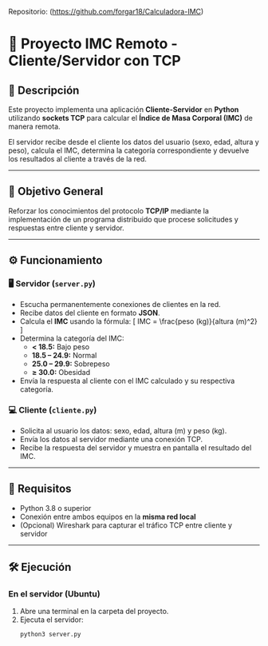 Repositorio: (https://github.com/forgar18/Calculadora-IMC)

# 🧠 Proyecto IMC Remoto - Cliente/Servidor con TCP

## 📘 Descripción
Este proyecto implementa una aplicación **Cliente-Servidor** en **Python** utilizando **sockets TCP** para calcular el **Índice de Masa Corporal (IMC)** de manera remota.  

El servidor recibe desde el cliente los datos del usuario (sexo, edad, altura y peso), calcula el IMC, determina la categoría correspondiente y devuelve los resultados al cliente a través de la red.

---

## 🎯 Objetivo General
Reforzar los conocimientos del protocolo **TCP/IP** mediante la implementación de un programa distribuido que procese solicitudes y respuestas entre cliente y servidor.

---

## ⚙️ Funcionamiento

### 🖥️ Servidor (`server.py`)
- Escucha permanentemente conexiones de clientes en la red.
- Recibe datos del cliente en formato **JSON**.
- Calcula el **IMC** usando la fórmula:
  \[
  IMC = \frac{peso (kg)}{altura (m)^2}
  \]
- Determina la categoría del IMC:
  - **< 18.5:** Bajo peso  
  - **18.5 – 24.9:** Normal  
  - **25.0 – 29.9:** Sobrepeso  
  - **≥ 30.0:** Obesidad
- Envía la respuesta al cliente con el IMC calculado y su respectiva categoría.

### 💻 Cliente (`cliente.py`)
- Solicita al usuario los datos: sexo, edad, altura (m) y peso (kg).
- Envía los datos al servidor mediante una conexión TCP.
- Recibe la respuesta del servidor y muestra en pantalla el resultado del IMC.

---

## 🧩 Requisitos
- Python 3.8 o superior
- Conexión entre ambos equipos en la **misma red local**
- (Opcional) Wireshark para capturar el tráfico TCP entre cliente y servidor

---

## 🛠️ Ejecución

### En el **servidor (Ubuntu)**
1. Abre una terminal en la carpeta del proyecto.
2. Ejecuta el servidor:
   ```bash
   python3 server.py
